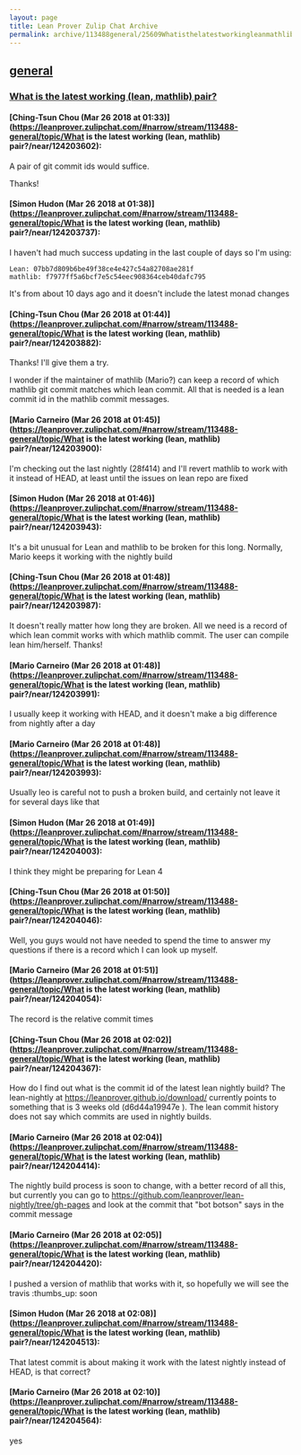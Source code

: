 ```yaml
---
layout: page
title: Lean Prover Zulip Chat Archive 
permalink: archive/113488general/25609Whatisthelatestworkingleanmathlibpair.html
---
```


## [general](index.html)
### [What is the latest working (lean, mathlib) pair?](25609Whatisthelatestworkingleanmathlibpair.html)

#### [Ching-Tsun Chou (Mar 26 2018 at 01:33)](https://leanprover.zulipchat.com/#narrow/stream/113488-general/topic/What is the latest working (lean, mathlib) pair?/near/124203602):
A pair of git commit ids would suffice.

Thanks!

#### [Simon Hudon (Mar 26 2018 at 01:38)](https://leanprover.zulipchat.com/#narrow/stream/113488-general/topic/What is the latest working (lean, mathlib) pair?/near/124203737):
I haven't had much success updating in the last couple of days so I'm using:

```
Lean: 07bb7d809b6be49f38ce4e427c54a82708ae281f 
mathlib: f7977ff5a6bcf7e5c54eec908364ceb40dafc795 
```

It's from about 10 days ago and it doesn't include the latest monad changes

#### [Ching-Tsun Chou (Mar 26 2018 at 01:44)](https://leanprover.zulipchat.com/#narrow/stream/113488-general/topic/What is the latest working (lean, mathlib) pair?/near/124203882):
Thanks!  I'll give them a try.

I wonder if the maintainer of mathlib (Mario?) can keep a record of which mathlib git commit matches which lean commit.  All that is needed is a lean commit id in the mathlib commit messages.

#### [Mario Carneiro (Mar 26 2018 at 01:45)](https://leanprover.zulipchat.com/#narrow/stream/113488-general/topic/What is the latest working (lean, mathlib) pair?/near/124203900):
I'm checking out the last nightly (28f414) and I'll revert mathlib to work with it instead of HEAD, at least until the issues on lean repo are fixed

#### [Simon Hudon (Mar 26 2018 at 01:46)](https://leanprover.zulipchat.com/#narrow/stream/113488-general/topic/What is the latest working (lean, mathlib) pair?/near/124203943):
It's a bit unusual for Lean and mathlib to be broken for this long. Normally, Mario keeps it working with the nightly build

#### [Ching-Tsun Chou (Mar 26 2018 at 01:48)](https://leanprover.zulipchat.com/#narrow/stream/113488-general/topic/What is the latest working (lean, mathlib) pair?/near/124203987):
It doesn't really matter how long they are broken.  All we need is a record of which lean commit works with which mathlib commit.  The user can compile lean him/herself.  Thanks!

#### [Mario Carneiro (Mar 26 2018 at 01:48)](https://leanprover.zulipchat.com/#narrow/stream/113488-general/topic/What is the latest working (lean, mathlib) pair?/near/124203991):
I usually keep it working with HEAD, and it doesn't make a big difference from nightly after a day

#### [Mario Carneiro (Mar 26 2018 at 01:48)](https://leanprover.zulipchat.com/#narrow/stream/113488-general/topic/What is the latest working (lean, mathlib) pair?/near/124203993):
Usually leo is careful not to push a broken build, and certainly not leave it for several days like that

#### [Simon Hudon (Mar 26 2018 at 01:49)](https://leanprover.zulipchat.com/#narrow/stream/113488-general/topic/What is the latest working (lean, mathlib) pair?/near/124204003):
I think they might be preparing for Lean 4

#### [Ching-Tsun Chou (Mar 26 2018 at 01:50)](https://leanprover.zulipchat.com/#narrow/stream/113488-general/topic/What is the latest working (lean, mathlib) pair?/near/124204046):
Well, you guys would not have needed to spend the time to answer my questions if there is a record which I can look up myself.

#### [Mario Carneiro (Mar 26 2018 at 01:51)](https://leanprover.zulipchat.com/#narrow/stream/113488-general/topic/What is the latest working (lean, mathlib) pair?/near/124204054):
The record is the relative commit times

#### [Ching-Tsun Chou (Mar 26 2018 at 02:02)](https://leanprover.zulipchat.com/#narrow/stream/113488-general/topic/What is the latest working (lean, mathlib) pair?/near/124204367):
How do I find out what is the commit id of the latest lean nightly build?  The lean-nightly at https://leanprover.github.io/download/ currently points to something that is 3 weeks old (d6d44a19947e ).  The lean commit history does not say which commits are used in nightly builds.

#### [Mario Carneiro (Mar 26 2018 at 02:04)](https://leanprover.zulipchat.com/#narrow/stream/113488-general/topic/What is the latest working (lean, mathlib) pair?/near/124204414):
The nightly build process is soon to change, with a better record of all this, but currently you can go to https://github.com/leanprover/lean-nightly/tree/gh-pages and look at the commit that "bot botson" says in the commit message

#### [Mario Carneiro (Mar 26 2018 at 02:05)](https://leanprover.zulipchat.com/#narrow/stream/113488-general/topic/What is the latest working (lean, mathlib) pair?/near/124204420):
I pushed a version of mathlib that works with it, so hopefully we will see the travis :thumbs_up: soon

#### [Simon Hudon (Mar 26 2018 at 02:08)](https://leanprover.zulipchat.com/#narrow/stream/113488-general/topic/What is the latest working (lean, mathlib) pair?/near/124204513):
That latest commit is about making it work with the latest nightly instead of HEAD, is that correct?

#### [Mario Carneiro (Mar 26 2018 at 02:10)](https://leanprover.zulipchat.com/#narrow/stream/113488-general/topic/What is the latest working (lean, mathlib) pair?/near/124204564):
yes

